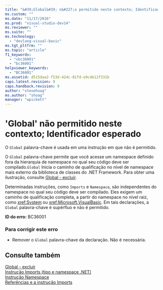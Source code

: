 ```yaml
---
title: "&#39;Global&#39; n&#227;o permitido neste contexto; Identificador esperado | Microsoft Docs"
ms.custom: ""
ms.date: "11/17/2016"
ms.prod: "visual-studio-dev14"
ms.reviewer: ""
ms.suite: ""
ms.technology: 
  - "devlang-visual-basic"
ms.tgt_pltfrm: ""
ms.topic: "article"
f1_keywords: 
  - "vbc36001"
  - "bc36001"
helpviewer_keywords: 
  - "BC36001"
ms.assetid: d515daa2-f53d-424c-81fd-e9c4b12f331b
caps.latest.revision: 9
caps.handback.revision: 9
author: "stevehoag"
ms.author: "shoag"
manager: "wpickett"
---
```

# &#39;Global&#39; n&#227;o permitido neste contexto; Identificador esperado
O `Global` palavra\-chave é usada em uma instrução em que não é permitido.  
  
 O `Global` palavra\-chave permite que você acesse um namespace definido fora da hierarquia de namespace no qual seu código deve ser compilado.`Global` Inicia o caminho de qualificação no nível de namespace mais externo da biblioteca de classes do .NET Framework. Para obter uma ilustração, consulte [Global \- excluir](http://msdn.microsoft.com/pt-br/18c8ba14-40f6-4978-8096-6a5852324635).  
  
 Determinadas instruções, como `Imports` e `Namespace`, são independentes do namespace no qual seu código deve ser compilado. Eles exigem um caminho de qualificação completa, a partir do namespace no nível raiz, como <xref:System> ou <xref:Microsoft.VisualBasic>. Em tais declarações, a `Global` palavra\-chave é supérfluo e não é permitido.  
  
 **ID do erro:** BC36001  
  
### Para corrigir este erro  
  
-   Remover o `Global` palavra\-chave da declaração. Não é necessária.  
  
## Consulte também  
 [Global \- excluir](http://msdn.microsoft.com/pt-br/18c8ba14-40f6-4978-8096-6a5852324635)   
 [Instrução Imports \(tipo e namespace .NET\)](../../visual-basic/language-reference/statements/imports-statement-net-namespace-and-type.md)   
 [Instrução Namespace](../../visual-basic/language-reference/statements/namespace-statement.md)   
 [Referências e a instrução Imports](../../visual-basic/programming-guide/program-structure/references-and-the-imports-statement.md)